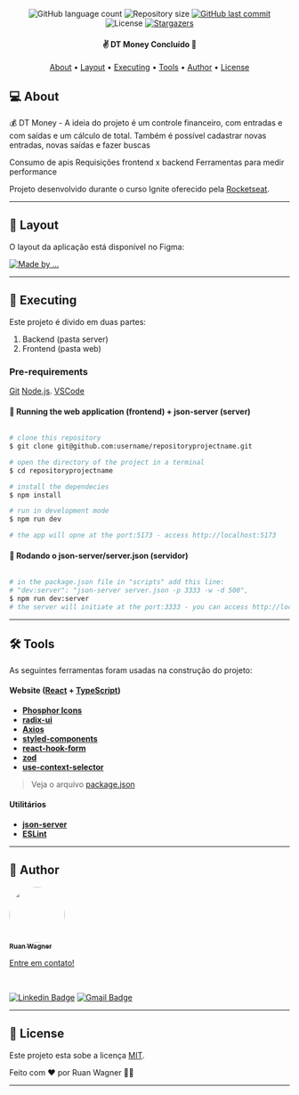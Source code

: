 
<p align="center">
  <img alt="GitHub language count" src="https://img.shields.io/github/languages/count/ruanwagner/dt-money-rocketseat?color=%2304D361">

  <img alt="Repository size" src="https://img.shields.io/github/repo-size/ruanwagner/dt-money-rocketseat">
  
  <a href="https://github.com/ruanwagner/dt-money-rocketseat/commits/master">
    <img alt="GitHub last commit" src="https://img.shields.io/github/last-commit/ruanwagner/dt-money-rocketseat">
  </a>
    
   <img alt="License" src="https://img.shields.io/badge/license-MIT-brightgreen">
   <a href="https://github.com/ruanwagner/dt-money-rocketseat/stargazers">
    <img alt="Stargazers" src="https://img.shields.io/github/stars/ruanwagner/dt-money-rocketseat?style=social">
  </a>

<h4 align="center"> 
	✌  DT Money  Concluído 🚀 
</h4>

<p align="center">
 <a href="#-about">About</a> •
 <a href="#-layout">Layout</a> • 
 <a href="#-executing">Executing</a> • 
 <a href="#-tools">Tools</a> • 
 <a href="#-author">Author</a> • 
 <a href="#-license">License</a>
</p>


## 💻 About

💰 DT Money - A ideia do projeto é um controle financeiro, com entradas e com saídas e um cálculo de total. Também é possível cadastrar novas entradas, novas saídas e fazer buscas 

Consumo de apis
Requisições frontend x backend
Ferramentas para medir performance

Projeto desenvolvido durante o curso Ignite oferecido pela [Rocketseat](https://blog.rocketseat.com.br).

---

## 🎨 Layout

O layout da aplicação está disponível no Figma:

<a href="https://www.figma.com/file/c5BA5gCabL1WqGYZFm9qL3/DT-Money-(Community)?type=design&node-id=0-1&t=NqHrQgwGUZotPnRS-0">
  <img alt="Made by ..." src="https://img.shields.io/badge/Acessar%20Layout%20-Figma-%2304D361">
</a>

---

## 🚀 Executing

Este projeto é divido em duas partes:
1. Backend (pasta server) 
2. Frontend (pasta web)

### Pre-requirements

[Git](https://git-scm.com)
[Node.js](https://nodejs.org/en/). 
[VSCode](https://code.visualstudio.com/)


#### 🧭 Running the web application (frontend) + json-server (server)

```bash

# clone this repository
$ git clone git@github.com:username/repositoryprojectname.git

# open the directory of the project in a terminal
$ cd repositoryprojectname

# install the dependecies
$ npm install

# run in development mode
$ npm run dev

# the app will opne at the port:5173 - access http://localhost:5173

```

#### 🎲 Rodando o json-server/server.json (servidor)

```bash

# in the package.json file in "scripts" add this line:
# "dev:server": "json-server server.json -p 3333 -w -d 500",
$ npm run dev:server
# the server will initiate at the port:3333 - you can access http://localhost:3333 

```

---

## 🛠 Tools

As seguintes ferramentas foram usadas na construção do projeto:

#### **Website**  ([React](https://reactjs.org/)  +  [TypeScript](https://www.typescriptlang.org/))

-   **[Phosphor Icons](https://phosphoricons.com/)**
-   **[radix-ui](https://www.radix-ui.com/)**
-   **[Axios](https://github.com/axios/axios)**
-   **[styled-components](https://styled-components.com/)**
-   **[react-hook-form](https://www.react-hook-form.com/)**
-   **[zod](https://zod.dev/)**
-   **[use-context-selector](https://github.com/dai-shi/use-context-selector)**

> Veja o arquivo  [package.json](https://github.com/ruanwagner/dt-money-rocketseat/blob/master/web/package.json)

#### **Utilitários**

-   **[json-server](https://github.com/typicode/json-server)**
-   **[ESLint](https://github.com/eslint/eslint)**

---

## 🦸 Author

<a href="#">
 <img style="border-radius: 50%;" src="https://avatars.githubusercontent.com/u/46347114?v=4" width="100px;" alt=""/>
 <br />
 <sub><b>Ruan Wagner</b></sub></a> 
 <br />

[Entre em contato!]()

<br />

[![Linkedin Badge](https://img.shields.io/badge/-Ruan-blue?style=flat-square&logo=Linkedin&logoColor=white&link=https://www.linkedin.com/in/ruanwagner/)](https://www.linkedin.com/in/ruanwagner/) 
[![Gmail Badge](https://img.shields.io/badge/-ruan.wagner@universo.univates.br-c14438?style=flat-square&logo=Gmail&logoColor=white&link=mailto:ruan.wagner@universo.univates.br)](mailto:ruan.wagner@universo.univates.br)

---

## 📝 License

Este projeto esta sobe a licença [MIT](./LICENSE).

Feito com ❤️ por Ruan Wagner 👋🏽 

---
